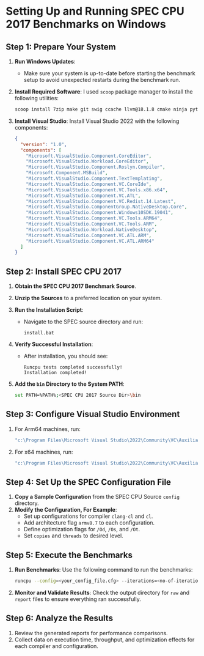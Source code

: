 # Setting Up and Running SPEC CPU 2017 Benchmarks on Windows

## Step 1: Prepare Your System
1. **Run Windows Updates**:
   - Make sure your system is up-to-date before starting the benchmark setup to avoid unexpected restarts during the benchmark run.

2. **Install Required Software**:
   I used `scoop` package manager to install the following utilities:
   ```bash
   scoop install 7zip make git swig ccache llvm@18.1.8 cmake ninja python@3.11.9 perl
   ```

3. **Install Visual Studio**:
   Install Visual Studio 2022 with the following components:
   ```json
   {
     "version": "1.0",
     "components": [
       "Microsoft.VisualStudio.Component.CoreEditor",
       "Microsoft.VisualStudio.Workload.CoreEditor",
       "Microsoft.VisualStudio.Component.Roslyn.Compiler",
       "Microsoft.Component.MSBuild",
       "Microsoft.VisualStudio.Component.TextTemplating",
       "Microsoft.VisualStudio.Component.VC.CoreIde",
       "Microsoft.VisualStudio.Component.VC.Tools.x86.x64",
       "Microsoft.VisualStudio.Component.VC.ATL",
       "Microsoft.VisualStudio.Component.VC.Redist.14.Latest",
       "Microsoft.VisualStudio.ComponentGroup.NativeDesktop.Core",
       "Microsoft.VisualStudio.Component.Windows10SDK.19041",
       "Microsoft.VisualStudio.Component.VC.Tools.ARM64",
       "Microsoft.VisualStudio.Component.VC.Tools.ARM",
       "Microsoft.VisualStudio.Workload.NativeDesktop",
       "Microsoft.VisualStudio.Component.VC.ATL.ARM",
       "Microsoft.VisualStudio.Component.VC.ATL.ARM64"
     ]
   }
   ```

## Step 2: Install SPEC CPU 2017
1. **Obtain the SPEC CPU 2017 Benchmark Source**.
2. **Unzip the Sources** to a preferred location on your system.
3. **Run the Installation Script**:
   - Navigate to the SPEC source directory and run:
     ```
     install.bat
     ```
4. **Verify Successful Installation**:
   - After installation, you should see:
     ```
     Runcpu tests completed successfully!
     Installation completed!
     ```

5. **Add the `bin` Directory to the System PATH**:
   ```bash
   set PATH=%PATH%;<SPEC CPU 2017 Source Dir>\bin
   ```

## Step 3: Configure Visual Studio Environment
1. For Arm64 machines, run:
   ```bash
   "c:\Program Files\Microsoft Visual Studio\2022\Community\VC\Auxiliary\Build\vcvarsarm64.bat"
   ```

2. For x64 machines, run:
   ```bash
   "c:\Program Files\Microsoft Visual Studio\2022\Community\VC\Auxiliary\Build\vcvarsamd64.bat"
   ```

## Step 4: Set Up the SPEC Configuration File
1. **Copy a Sample Configuration** from the SPEC CPU Source `config` directory.
2. **Modify the Configuration, For Example**:
   - Set up configurations for compiler `clang-cl` and `cl`.
   - Add architecture flag `armv8.7` to each configuration.
   - Define optimization flags for `/Od`, `/Os`, and `/Ot`.
   - Set `copies` and `threads` to desired level.


## Step 5: Execute the Benchmarks
1. **Run Benchmarks**:
   Use the following command to run the benchmarks:
   ```bash
   runcpu --config=<your_config_file.cfg> --iterations=<no-of-iterations>
   ```

2. **Monitor and Validate Results**:
   Check the output directory for `raw` and `report` files to ensure everything ran successfully.

## Step 6: Analyze the Results
1. Review the generated reports for performance comparisons.
2. Collect data on execution time, throughput, and optimization effects for each compiler and configuration.
